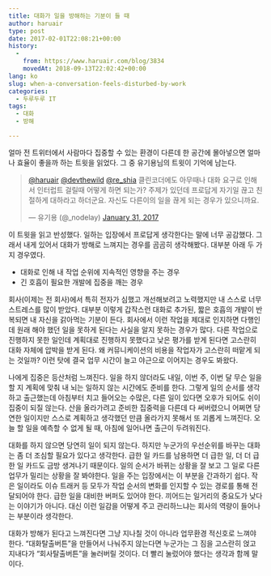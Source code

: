 ```yaml
---
title: 대화가 일을 방해하는 기분이 들 때
author: haruair
type: post
date: 2017-02-01T22:08:21+00:00
history:
  - 
    from: https://www.haruair.com/blog/3834
    movedAt: 2018-09-13T22:02:42+00:00
lang: ko
slug: when-a-conversation-feels-disturbed-by-work
categories:
  - 두루두루 IT
tags:
  - 대화
  - 방해

---
```

얼마 전 트위터에서 사람마다 집중할 수 있는 환경이 다른데 한 공간에 몰아넣으면 얼마나 효율이 좋을까 하는 트윗을 읽었다. 그 중 유기용님의 트윗이 기억에 남는다.

<blockquote class="twitter-tweet" data-conversation="none" data-lang="en">
  <p lang="ko" dir="ltr">
    <a href="https://twitter.com/haruair">@haruair</a> <a href="https://twitter.com/devthewild">@devthewild</a> <a href="https://twitter.com/Re_Shia">@re_shia</a> 클린코더에도 아무때나 대화 요구로 인해서 인터럽트 걸릴때 어떻게 하면 되는가? 주제가 있던데 프로답게 자기일 끊고 친절하게 대하라고 하더군요. 자신도 다른이의 일을 끊게 되는 경우가 있으니까요.
  </p>
  
  <p>
    &mdash; 유기용 (@_nodelay) <a href="https://twitter.com/_nodelay/status/826351790870323200">January 31, 2017</a>
  </p>
</blockquote>



이 트윗을 읽고 반성했다. 일하는 입장에서 프로답게 생각한다는 말에 너무 공감했다. 그래서 내게 있어서 대화가 방해로 느껴지는 경우를 곰곰히 생각해봤다. 대부분 아래 두 가지 경우였다.

  * 대화로 인해 내 작업 순위에 지속적인 영향을 주는 경우
  * 긴 호흡이 필요한 개발에 집중을 깨는 경우

회사(이제는 전 회사)에서 특히 전자가 심했고 개선해보려고 노력했지만 내 스스로 너무 스트레스를 많이 받았다. 대부분 이렇게 갑작스런 대화로 추가된, 짧은 호흡의 개발이 반복되면 내 자신을 갉아먹는 기분이 든다. 회사에서 이런 작업을 제대로 인지하면 다행인데 원래 해야 했던 일을 못하게 된다는 사실을 알지 못하는 경우가 많다. 다른 작업으로 진행하지 못한 일인데 계획대로 진행하지 못했다고 낮은 평가를 받게 된다면 고스란히 대화 자체에 압박을 받게 된다. 왜 커뮤니케이션의 비용을 작업자가 고스란히 떠맡게 되는 것일까? 이런 탓에 결국 업무 시간이 늘고 야근으로 이어지는 경우도 봐왔다.

나에게 집중은 등산처럼 느껴진다. 일을 하지 않더라도 내일, 이번 주, 이번 달 무슨 일을 할 지 계획에 맞춰 내 뇌는 일하지 않는 시간에도 준비를 한다. 그렇게 일의 순서를 생각하고 출근했는데 아침부터 치고 들어오는 수많은, 다른 일이 있다면 오후가 되어도 쉬이 집중이 되질 않는다. 산을 올라가려고 준비한 집중력을 다른데 다 써버렸으니 어쩌면 당연한 일이지만 스스로 계획하고 생각했던 만큼 올라가지 못해서 또 괴롭게 느껴진다. 오늘 할 일을 예측할 수 없게 될 때, 아침에 일어나면 출근이 두려워진다.

대화를 하지 않으면 당연히 일이 되지 않는다. 하지만 누군가의 우선순위를 바꾸는 대화는 좀 더 조심할 필요가 있다고 생각한다. 급한 일 카드를 남용하면 더 급한 일, 더 더 급한 일 카드도 금방 생겨나기 때문이다. 일의 순서가 바뀌는 상황을 잘 보고 그 일로 다른 업무가 밀리는 상황을 잘 봐야한다. 일을 주는 입장에서는 이 부분을 간과하기 쉽다. 작은 일이라도 이슈 트래커 등 모두가 작업 순서의 변화를 인지할 수 있는 경로를 통해 전달되어야 한다. 급한 일을 대비한 버퍼도 있어야 한다. 끼어드는 일거리의 중요도가 낮다는 이야기가 아니다. 대신 이런 일감을 어떻게 주고 관리하느냐는 회사의 역량이 들어나는 부분이라 생각한다.

대화가 방해가 된다고 느껴진다면 그냥 지나칠 것이 아니라 업무환경 적신호로 느껴야 한다. &#8220;대화탈출버튼&#8221;을 만들어서 나눠주지 않는다면 누군가는 그 짐을 고스란히 얹고 지내다가 &#8220;회사탈출버튼&#8221;을 눌러버릴 것이다. 더 빨리 눌렀어야 했다는 생각과 함께 말이다.